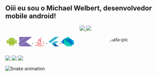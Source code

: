 ## Oiii eu sou o Michael Welbert, desenvolvedor mobile android!
<div align="center">
  <a href="https://github.com/michaelwelbert">
    <img height="180em" src="https://github-readme-stats.vercel.app/api?username=michaelwelbert&show_icons=true&theme=dracula&include_all_commits=true&count_private=true"/>
    <img height="180em" src="https://github-readme-stats.vercel.app/api/top-langs/?username=michaelwelbert&count_private=true&langs_count=2&theme=dracula&hide=html,swift,dart"/>
</div>
<div style="display: inline_block"><br>
    <img align="center" alt="Rafa-React" height="30" width="40" src="https://raw.githubusercontent.com/devicons/devicon/master/icons/android/android-original.svg">
  <img align="center" alt="Rafa-Js" height="30" width="40" src="https://raw.githubusercontent.com/devicons/devicon/master/icons/kotlin/kotlin-plain.svg">
  <img align="center" alt="Rafa-Ts" height="30" width="40" src="https://raw.githubusercontent.com/devicons/devicon/master/icons/java/java-plain.svg">
  <img align="center" alt="Rafa-HTML" height="30" width="40" src="https://raw.githubusercontent.com/devicons/devicon/master/icons/flutter/flutter-original.svg">
  <img align="center" alt="Rafa-CSS" height="30" width="40" src="https://raw.githubusercontent.com/devicons/devicon/master/icons/dart/dart-original.svg">
   <img align="right" alt="Rafa-pic"  style="border-radius:50px;" src="https://user-images.githubusercontent.com/68998044/175818206-7c1af18c-d099-4eb3-b869-817ce3fbc75f.png" width="190" height="140" />

  ##
 
<div> 
  <a href="https://instagram.com/_.michaels._" target="_blank"><img src="https://img.shields.io/badge/-Instagram-%23E4405F?style=for-the-badge&logo=instagram&logoColor=white" target="_blank"></a>
  <a href = "mailto:michael.welbert@sga.pucminas.br"><img src="https://img.shields.io/badge/-Gmail-%23333?style=for-the-badge&logo=gmail&logoColor=white" target="_blank"></a>
  <a href="https://www.linkedin.com/in/michaelwelbert" target="_blank"><img src="https://img.shields.io/badge/-LinkedIn-%230077B5?style=for-the-badge&logo=linkedin&logoColor=white" target="_blank"></a> 
 
  ![Snake animation](https://github.com/michaelwelbert/michaelwelbert/blob/output/github-contribution-grid-snake.svg)
 
</div>




